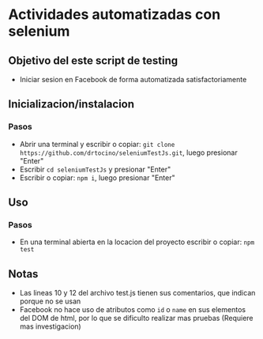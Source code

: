# Actividades automatizadas con selenium
## Objetivo del este script de testing
- Iniciar sesion en Facebook de forma automatizada satisfactoriamente
## Inicializacion/instalacion
### Pasos
- Abrir una terminal y escribir o copiar: `git clone https://github.com/drtocino/seleniumTestJs.git`, luego presionar "Enter"
- Escribir `cd seleniumTestJs` y presionar "Enter"
- Escribir o copiar: `npm i`, luego presionar "Enter"
## Uso
### Pasos
- En una terminal abierta en la locacion del proyecto escribir o copiar: `npm test`

## Notas
- Las lineas 10 y 12 del archivo test.js tienen sus comentarios, que indican porque no se usan
- Facebook no hace uso de atributos como `id` o `name` en sus elementos del DOM de html, por lo que se dificulto realizar mas pruebas (Requiere mas investigacion)